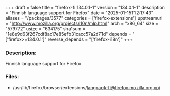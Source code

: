 +++
draft = false
title = "firefox-fi 134.0.1-1"
version = "134.0.1-1"
description = "Finnish language support for Firefox"
date = "2025-01-15T12:17:43"
aliases = "/packages/3577"
categories = ['firefox-extensions']
upstreamurl = "http://www.mozilla.org/projects/l10n/mlp.html"
arch = "x86_64"
size = "579772"
usize = "634175"
sha1sum = "1e8e9d63f267cdf8ac17e85efb31cacc57a2d71d"
depends = "['firefox>=134.0.1']"
reverse_depends = "['firefox-i18n']"
+++
### Description: 
Finnish language support for Firefox

### Files: 
* /usr/lib/firefox/browser/extensions/langpack-fi@firefox.mozilla.org.xpi
